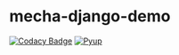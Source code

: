 # mecha-django-demo

[![Codacy Badge](https://api.codacy.com/project/badge/Grade/abf9a8b51408491183a89b5be4159b98)](https://www.codacy.com/app/sjansen/mecha-django-demo?utm_source=github.com&amp;utm_medium=referral&amp;utm_content=sjansen/mecha-django-demo&amp;utm_campaign=Badge_Grade)
[![Pyup](https://pyup.io/repos/github/sjansen/mecha-django-demo/shield.svg)](https://pyup.io/repos/github/sjansen/mecha-django-demo/)
